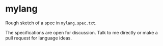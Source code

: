 # mylang

Rough sketch of a spec in ``mylang.spec.txt``.

The specifications are open for discussion.
Talk to me directly or make a pull request for language ideas.
